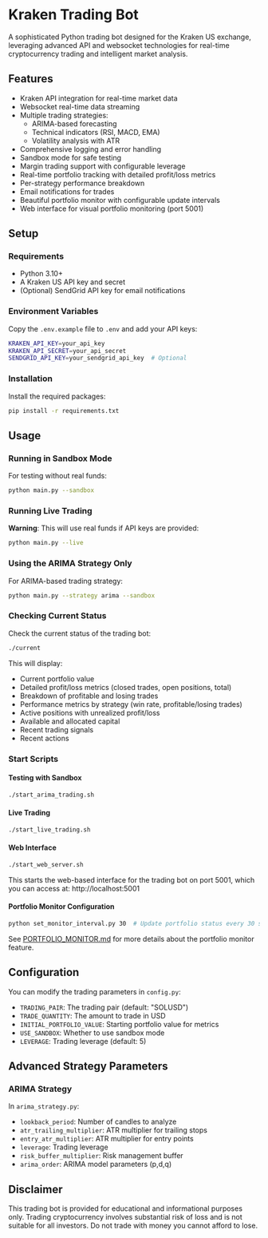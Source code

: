 # Kraken Trading Bot

A sophisticated Python trading bot designed for the Kraken US exchange, leveraging advanced API and websocket technologies for real-time cryptocurrency trading and intelligent market analysis.

## Features

- Kraken API integration for real-time market data
- Websocket real-time data streaming
- Multiple trading strategies:
  - ARIMA-based forecasting
  - Technical indicators (RSI, MACD, EMA)
  - Volatility analysis with ATR
- Comprehensive logging and error handling
- Sandbox mode for safe testing
- Margin trading support with configurable leverage
- Real-time portfolio tracking with detailed profit/loss metrics
- Per-strategy performance breakdown
- Email notifications for trades
- Beautiful portfolio monitor with configurable update intervals
- Web interface for visual portfolio monitoring (port 5001)

## Setup

### Requirements

- Python 3.10+
- A Kraken US API key and secret
- (Optional) SendGrid API key for email notifications

### Environment Variables

Copy the `.env.example` file to `.env` and add your API keys:

```bash
KRAKEN_API_KEY=your_api_key
KRAKEN_API_SECRET=your_api_secret
SENDGRID_API_KEY=your_sendgrid_api_key  # Optional
```

### Installation

Install the required packages:

```bash
pip install -r requirements.txt
```

## Usage

### Running in Sandbox Mode

For testing without real funds:

```bash
python main.py --sandbox
```

### Running Live Trading

**Warning**: This will use real funds if API keys are provided:

```bash
python main.py --live
```

### Using the ARIMA Strategy Only

For ARIMA-based trading strategy:

```bash
python main.py --strategy arima --sandbox
```

### Checking Current Status

Check the current status of the trading bot:

```bash
./current
```

This will display:
- Current portfolio value
- Detailed profit/loss metrics (closed trades, open positions, total)
- Breakdown of profitable and losing trades
- Performance metrics by strategy (win rate, profitable/losing trades)
- Active positions with unrealized profit/loss
- Available and allocated capital
- Recent trading signals
- Recent actions

### Start Scripts

#### Testing with Sandbox

```bash
./start_arima_trading.sh
```

#### Live Trading

```bash
./start_live_trading.sh
```

#### Web Interface

```bash
./start_web_server.sh
```

This starts the web-based interface for the trading bot on port 5001, which you can access at:
http://localhost:5001

#### Portfolio Monitor Configuration

```bash
python set_monitor_interval.py 30  # Update portfolio status every 30 seconds
```

See [PORTFOLIO_MONITOR.md](PORTFOLIO_MONITOR.md) for more details about the portfolio monitor feature.

## Configuration

You can modify the trading parameters in `config.py`:

- `TRADING_PAIR`: The trading pair (default: "SOLUSD")
- `TRADE_QUANTITY`: The amount to trade in USD
- `INITIAL_PORTFOLIO_VALUE`: Starting portfolio value for metrics
- `USE_SANDBOX`: Whether to use sandbox mode
- `LEVERAGE`: Trading leverage (default: 5)

## Advanced Strategy Parameters

### ARIMA Strategy

In `arima_strategy.py`:

- `lookback_period`: Number of candles to analyze
- `atr_trailing_multiplier`: ATR multiplier for trailing stops
- `entry_atr_multiplier`: ATR multiplier for entry points
- `leverage`: Trading leverage
- `risk_buffer_multiplier`: Risk management buffer
- `arima_order`: ARIMA model parameters (p,d,q)

## Disclaimer

This trading bot is provided for educational and informational purposes only. Trading cryptocurrency involves substantial risk of loss and is not suitable for all investors. Do not trade with money you cannot afford to lose.
